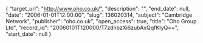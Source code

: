 {
  "target_url": "http://www.oho.co.uk/", 
  "description": "", 
  "end_date": null, 
  "date": "2006-01-01T12:00:00", 
  "slug": 136020314, 
  "subject": "Cambridge Network", 
  "publisher": "oho.co.uk", 
  "open_access": true, 
  "title": "Oho Group Ltd", 
  "record_id": "20060101T120000/T7zdhbzXi6zubAxQqfKIyQ==", 
  "start_date": null
}

